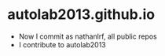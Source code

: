 # autolab2013.github.io

- Now I commit as nathanlrf, all public repos
- I contribute to autolab2013
